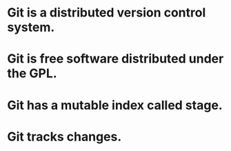# Git is a distributed version control system.
# Git is free software distributed under the GPL.
# Git has a mutable index called stage.
# Git tracks changes.
